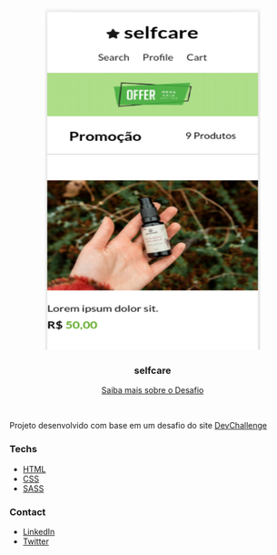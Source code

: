 <br />
<p align="center">
 
   <img src="assets/demo.png" width="380" height="600">

  <h3 align="center">selfcare</h3>

  <p align="center">
    <a href="https://github.com/thaysagomes/selfcare">Saiba mais sobre o Desafio</a>
  </p>

  <br>
</p>

Projeto desenvolvido com base em um desafio do site [DevChallenge](https://devchallenge.com.br/)

### Techs

- [HTML]()
- [CSS]()
- [SASS]()

### Contact

- [LinkedIn](https://www.linkedin.com/in/wesleygessner/)
- [Twitter](https://twitter.com/_wesleygessner)
